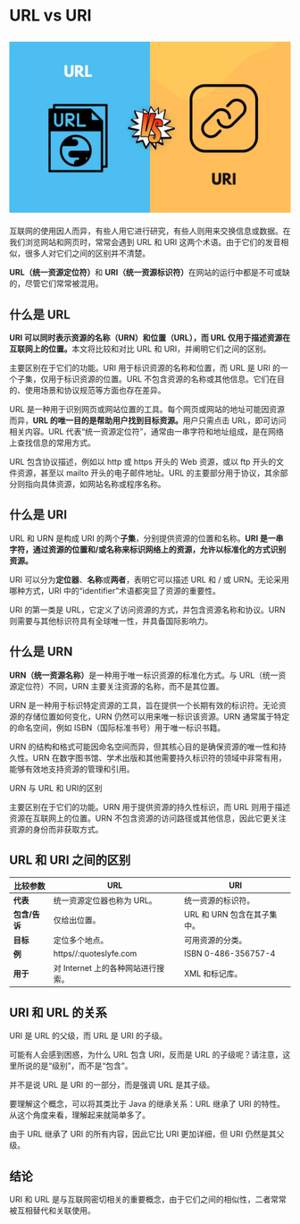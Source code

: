 # URL vs URI

## ![1727678251778-b9d71c5e-974c-4468-aa40-6fd522bba1a6.jpeg](./img/3LH0sQvhFS_SbEOk/1727678251778-b9d71c5e-974c-4468-aa40-6fd522bba1a6-572668.jpeg)


<font style="color:rgb(34, 34, 34);">互联网的使用因人而异，有些人用它进行研究，有些人则用来交换信息或数据。在我们浏览网站和网页时，常常会遇到 URL 和 URI 这两个术语。由于它们的发音相似，很多人对它们之间的区别并不清楚。</font>

**<font style="color:rgb(34, 34, 34);">URL（统一资源定位符）</font>**<font style="color:rgb(34, 34, 34);">和 </font>**<font style="color:rgb(34, 34, 34);">URI（统一资源标识符）</font>**<font style="color:rgb(34, 34, 34);">在网站的运行中都是不可或缺的，尽管它们常常被混用。</font>

## <font style="color:rgb(34, 34, 34);">什么是 URL</font>
**<font style="color:rgb(34, 34, 34);">URI 可以同时表示资源的名称（URN）和位置（URL），而 URL 仅用于描述资源在互联网上的位置。</font>**<font style="color:rgb(34, 34, 34);">本文将比较和对比 URL 和 URI，并阐明它们之间的区别。</font>

<font style="color:rgb(34, 34, 34);">主要区别在于它们的功能。URI 用于标识资源的名称和位置，而 URL 是 URI 的一个子集，仅用于标识资源的位置。URL 不包含资源的名称或其他信息。它们在目的、使用场景和协议规范等方面也存在差异。</font>

<font style="color:rgb(34, 34, 34);">URL 是一种用于识别网页或网站位置的工具。每个网页或网站的地址可能因资源而异，</font>**<font style="color:rgb(34, 34, 34);">URL 的唯一目的是帮助用户找到目标资源。</font>**<font style="color:rgb(34, 34, 34);">用户只需点击 URL，即可访问相关内容。URL 代表“统一资源定位符”，通常由一串字符和地址组成，是在网络上查找信息的常用方式。</font>

<font style="color:rgb(34, 34, 34);">URL 包含协议描述，例如以 http 或 https 开头的 Web 资源，或以 ftp 开头的文件资源，甚至以 mailto 开头的电子邮件地址。URL 的主要部分用于协议，其余部分则指向具体资源，如网站名称或程序名称。</font>

## <font style="color:rgb(34, 34, 34);">什么是 URI</font>
<font style="color:rgb(34, 34, 34);">URL 和 URN 是构成 URI 的两个</font>**<font style="color:rgb(34, 34, 34);">子集</font>**<font style="color:rgb(34, 34, 34);">，分别提供资源的位置和名称。</font>**<font style="color:rgb(34, 34, 34);">URI 是一串字符，通过资源的位置和/或名称来标识网络上的资源，允许以标准化的方式识别资源。</font>**

<font style="color:rgb(34, 34, 34);">URI 可以分为</font>**<font style="color:rgb(34, 34, 34);">定位器</font>**<font style="color:rgb(34, 34, 34);">、</font>**<font style="color:rgb(34, 34, 34);">名称</font>**<font style="color:rgb(34, 34, 34);">或</font>**<font style="color:rgb(34, 34, 34);">两者</font>**<font style="color:rgb(34, 34, 34);">，表明它可以描述 URL 和 / 或 URN。无论采用哪种方式，URI 中的“identifier”术语都突显了资源的重要性。</font>

<font style="color:rgb(34, 34, 34);">URI 的第一类是 URL，它定义了访问资源的方式，并包含资源名称和协议。URN 则需要与其他标识符具有全球唯一性，并具备国际影响力。</font>

## <font style="color:rgb(34, 34, 34);">什么是 URN</font>
**<font style="color:rgb(34, 34, 34);">URN（统一资源名称）</font>**<font style="color:rgb(34, 34, 34);">是一种用于唯一标识资源的标准化方式。与 URL（统一资源定位符）不同，URN 主要关注资源的名称，而不是其位置。</font>

<font style="color:rgb(34, 34, 34);">URN 是一种用于标识特定资源的工具，旨在提供一个长期有效的标识符。无论资源的存储位置如何变化，URN 仍然可以用来唯一标识该资源。URN 通常属于特定的命名空间，例如 ISBN（国际标准书号）用于唯一标识书籍。</font>

<font style="color:rgb(34, 34, 34);">URN 的结构和格式可能因命名空间而异，但其核心目的是确保资源的唯一性和持久性。URN 在数字图书馆、学术出版和其他需要持久标识符的领域中非常有用，能够有效地支持资源的管理和引用。</font>

<font style="color:rgb(34, 34, 34);">URN 与 URL 和 URI的区别</font>

<font style="color:rgb(34, 34, 34);">主要区别在于它们的功能。URN 用于提供资源的持久性标识，而 URL 则用于描述资源在互联网上的位置。URN 不包含资源的访问路径或其他信息，因此它更关注资源的身份而非获取方式。</font>

## **URL 和 URI 之间的区别**
| **比较参数** | **URL** | **URI** |
| --- | --- | --- |
| **代表** | 统一资源定位器也称为 URL。 | 统一资源的标识符。 |
| **包含/告诉** | 仅给出位置。 | URL 和 URN 包含在其子集中。 |
| **目标** | 定位多个地点。 | 可用资源的分类。 |
| **例** | https//:quoteslyfe.com  | ISBN 0-486-356757-4   |
| **用于** | 对 Internet 上的各种网站进行搜索。 | XML 和标记库。 |


## URI 和 URL 的关系
<font style="color:rgb(34, 34, 34);">URI 是 URL 的父级，而 URL 是 URI 的子级。</font>

<font style="color:rgb(34, 34, 34);">可能有人会感到困惑，为什么 URL 包含 URI，反而是 URL 的子级呢？请注意，这里所说的是“级别”，而不是“包含”。</font>

<font style="color:rgb(34, 34, 34);">并不是说 URL 是 URI 的一部分，而是强调 URL 是其子级。</font>

<font style="color:rgb(34, 34, 34);">要理解这个概念，可以将其类比于 Java 的继承关系：URL 继承了 URI 的特性。从这个角度来看，理解起来就简单多了。</font>

<font style="color:rgb(34, 34, 34);">由于 URL 继承了 URI 的所有内容，因此它比 URI 更加详细，但 URI 仍然是其父级。</font>

## **结论**
<font style="color:rgb(34, 34, 34);">URI 和 URL 是与互联网密切相关的重要概念，由于它们之间的相似性，二者常常被互相替代和关联使用。</font>

